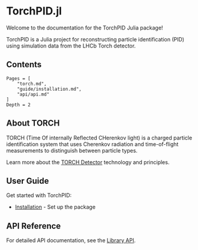 # TorchPID.jl

Welcome to the documentation for the TorchPID Julia package!

TorchPID is a Julia project for reconstructing particle identification (PID) using simulation data from the LHCb Torch detector.

## Contents

```@contents
Pages = [
    "torch.md",
    "guide/installation.md",
    "api/api.md"
]
Depth = 2
```

## About TORCH

TORCH (Time Of internally Reflected CHerenkov light) is a charged particle identification system that uses Cherenkov radiation and time-of-flight measurements to distinguish between particle types.

Learn more about the [TORCH Detector](torch.md) technology and principles.

## User Guide

Get started with TorchPID:
- [Installation](guide/installation.md) - Set up the package

## API Reference

For detailed API documentation, see the [Library API](api/api.md).